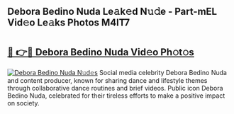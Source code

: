 ## Debora Bedino Nuda Le𝚊k𝚎d N𝚞𝚍e - Part-mEL Vid𝚎o Le𝚊ks Photos M4lT7

# <h2><a href="http://fbe3yn.evod.top/?m=Debora+Bedino+Nuda">🔗 👉🔴 Debora Bedino Nuda Vid𝚎o Ph𝚘t𝚘s</a></h2>

[![Debora Bedino Nuda N𝚞d𝚎s](https://i.imgur.com/8V9OHl7.gif)](http://fbe3yn.evod.top/?m=Debora+Bedino+Nuda)
Social media celebrity Debora Bedino Nuda and content producer, known for sharing dance and lifestyle themes through collaborative dance routines and brief videos. Public icon Debora Bedino Nuda, celebrated for their tireless efforts to make a positive impact on society. 
